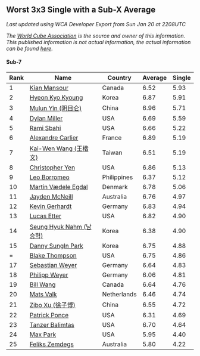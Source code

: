 ## Worst 3x3 Single with a Sub-X Average

*Last updated using WCA Developer Export from Sun Jan 20 at 2208UTC*

*The [World Cube Association](https://www.worldcubeassociation.org) is the source and owner of this information. This published information is not actual information, the actual information can be found [here](https://www.worldcubeassociation.org/results).*

#### Sub-7

|Rank|Name|Country|Average|Single|  
|--|--|--|--|--|  
|1|[Kian Mansour](https://www.worldcubeassociation.org/persons/2015MANS03)|Canada|6.52|5.93|  
|2|[Hyeon Kyo Kyoung](https://www.worldcubeassociation.org/persons/2013KYOU01)|Korea|6.87|5.91|  
|3|[Mulun Yin (阴目仑)](https://www.worldcubeassociation.org/persons/2009YINM01)|China|6.96|5.71|  
|4|[Dylan Miller](https://www.worldcubeassociation.org/persons/2015MILL01)|USA|6.69|5.59|  
|5|[Rami Sbahi](https://www.worldcubeassociation.org/persons/2011SBAH01)|USA|6.66|5.22|  
|6|[Alexandre Carlier](https://www.worldcubeassociation.org/persons/2012CARL03)|France|6.89|5.19|  
|7|[Kai-Wen Wang (王楷文)](https://www.worldcubeassociation.org/persons/2015WANG09)|Taiwan|6.51|5.19|  
|8|[Christopher Yen](https://www.worldcubeassociation.org/persons/2016YENC01)|USA|6.86|5.13|  
|9|[Leo Borromeo](https://www.worldcubeassociation.org/persons/2015BORR01)|Philippines|6.37|5.12|  
|10|[Martin Vædele Egdal](https://www.worldcubeassociation.org/persons/2013EGDA02)|Denmark|6.78|5.06|  
|11|[Jayden McNeill](https://www.worldcubeassociation.org/persons/2012MCNE01)|Australia|6.76|4.97|  
|12|[Kevin Gerhardt](https://www.worldcubeassociation.org/persons/2013GERH01)|Germany|6.83|4.94|  
|13|[Lucas Etter](https://www.worldcubeassociation.org/persons/2011ETTE01)|USA|6.82|4.90|  
|14|[Seung Hyuk Nahm (남승혁)](https://www.worldcubeassociation.org/persons/2013NAHM01)|Korea|6.38|4.90|  
|15|[Danny SungIn Park](https://www.worldcubeassociation.org/persons/2015PARK13)|Korea|6.75|4.88|  
|=|[Blake Thompson](https://www.worldcubeassociation.org/persons/2010THOM03)|USA|6.75|4.86|  
|17|[Sebastian Weyer](https://www.worldcubeassociation.org/persons/2010WEYE02)|Germany|6.64|4.83|  
|18|[Philipp Weyer](https://www.worldcubeassociation.org/persons/2010WEYE01)|Germany|6.06|4.81|  
|19|[Bill Wang](https://www.worldcubeassociation.org/persons/2010WANG68)|Canada|6.64|4.76|  
|20|[Mats Valk](https://www.worldcubeassociation.org/persons/2007VALK01)|Netherlands|6.46|4.74|  
|21|[Zibo Xu (徐子博)](https://www.worldcubeassociation.org/persons/2014XUZI01)|China|6.55|4.72|  
|22|[Patrick Ponce](https://www.worldcubeassociation.org/persons/2012PONC02)|USA|6.31|4.69|  
|23|[Tanzer Balimtas](https://www.worldcubeassociation.org/persons/2013BALI01)|USA|6.70|4.64|  
|24|[Max Park](https://www.worldcubeassociation.org/persons/2012PARK03)|USA|5.95|4.40|  
|25|[Feliks Zemdegs](https://www.worldcubeassociation.org/persons/2009ZEMD01)|Australia|5.80|4.22|  
